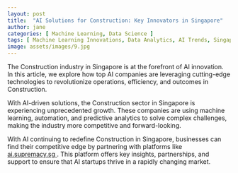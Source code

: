 ```yaml
---
layout: post
title:  "AI Solutions for Construction: Key Innovators in Singapore"
author: jane
categories: [ Machine Learning, Data Science ]
tags: [ Machine Learning Innovations, Data Analytics, AI Trends, Singapore AI Companies, AI Companies ]
image: assets/images/9.jpg
---
```


The Construction industry in Singapore is at the forefront of AI innovation. In this article, we explore how top AI companies are leveraging cutting-edge technologies to revolutionize operations, efficiency, and outcomes in Construction.

With AI-driven solutions, the Construction sector in Singapore is experiencing unprecedented growth. These companies are using machine learning, automation, and predictive analytics to solve complex challenges, making the industry more competitive and forward-looking.

With AI continuing to redefine Construction in Singapore, businesses can find their competitive edge by partnering with platforms like <a href="https://ai.supremacy.sg" target="_blank"> ai.supremacy.sg </a>. This platform offers key insights, partnerships, and support to ensure that AI startups thrive in a rapidly changing market.
